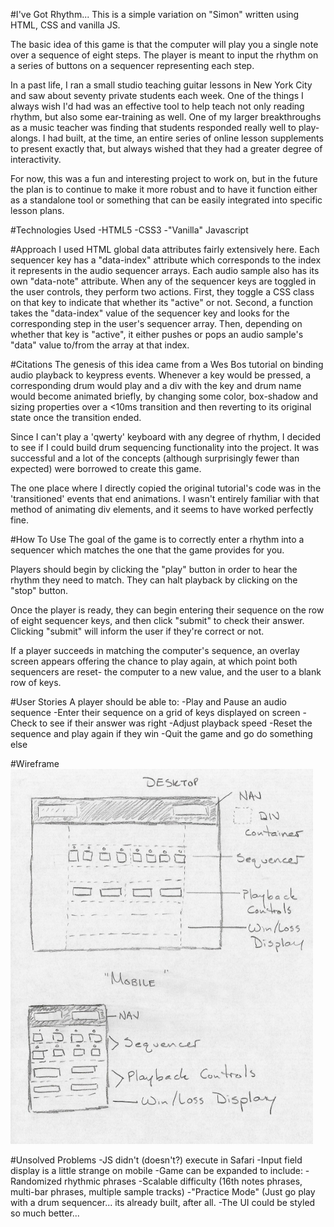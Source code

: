 #I've Got Rhythm...
This is a simple variation on "Simon" written using HTML, CSS and vanilla JS.

The basic idea of this game is that the computer will play you a single note over a sequence of eight steps. The player is meant to input the rhythm on a series of buttons on a sequencer representing each step.

In a past life, I ran a small studio teaching guitar lessons in New York City and saw about seventy private students each week. One of the things I always wish I'd had was an effective tool to help teach not only reading rhythm, but also some ear-training as well. One of my larger breakthroughs as a music teacher was finding that students responded really well to play-alongs. I had built, at the time, an entire series of online lesson supplements to present exactly that, but always wished that they had a greater degree of interactivity.

For now, this was a fun and interesting project to work on, but in the future the plan is to continue to make it more robust and to have it function either as a standalone tool or something that can be easily integrated into specific lesson plans.

#Technologies Used
-HTML5
-CSS3
-"Vanilla" Javascript

#Approach
I used HTML global data attributes fairly extensively here. Each sequencer key has a "data-index" attribute which corresponds to the index it represents in the audio sequencer arrays. Each audio sample also has its own "data-note" attribute. When any of the sequencer keys are toggled in the user controls, they perform two actions. First, they toggle a CSS class on that key to indicate that whether its "active" or not. Second, a function takes the "data-index" value of the sequencer key and looks for the corresponding step in the user's sequencer array. Then, depending on whether that key is "active", it either pushes or pops an audio sample's "data" value to/from the array at that index.

#Citations
The genesis of this idea came from a Wes Bos tutorial on binding audio playback to keypress events. Whenever a key would be pressed, a corresponding drum would play and a div with the key and drum name would become animated briefly, by changing some color, box-shadow and sizing properties over a <10ms transition and then reverting to its original state once the transition ended.

Since I can't play a 'qwerty' keyboard with any degree of rhythm, I decided to see if I could build drum sequencing functionality into the project. It was successful and a lot of the concepts (although surprisingly fewer than expected) were borrowed to create this game.

The one place where I directly copied the original tutorial's code was in the 'transitioned' events that end animations. I wasn't entirely familiar with that method of animating div elements, and it seems to have worked perfectly fine.

#How To Use
The goal of the game is to correctly enter a rhythm into a sequencer which matches the one that the game provides for you.

Players should begin by clicking the "play" button in order to hear the rhythm they need to match. They can halt playback by clicking on the "stop" button.

Once the player is ready, they can begin entering their sequence on the row of eight sequencer keys, and then click "submit" to check their answer. Clicking "submit" will inform the user if they're correct or not.

If a player succeeds in matching the computer's sequence, an overlay screen appears offering the chance to play again, at which point both sequencers are reset- the computer to a new value, and the user to a blank row of keys.

#User Stories
A player should be able to:
-Play and Pause an audio sequence
-Enter their sequence on a grid of keys displayed on screen
-Check to see if their answer was right
-Adjust playback speed
-Reset the sequence and play again if they win
-Quit the game and go do something else

#Wireframe
![Baby's First Wireframe](wireframe.jpg)

#Unsolved Problems
-JS didn't (doesn't?) execute in Safari
-Input field display is a little strange on mobile
-Game can be expanded to include:
  -Randomized rhythmic phrases
  -Scalable difficulty (16th notes phrases, multi-bar phrases, multiple sample tracks)
  -"Practice Mode" (Just go play with a drum sequencer... its already built, after all.
-The UI could be styled so much better...
